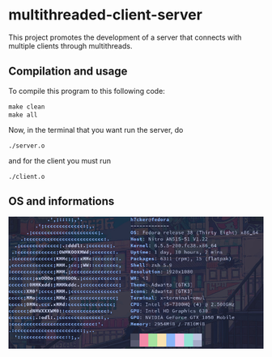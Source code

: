 # multithreaded-client-server
This project promotes the development of a server that connects with
multiple clients through multithreads. 

## Compilation and usage
To compile this program to this following code:

```
make clean 
make all
```

Now, in the terminal that you want run the server, do
```
./server.o
```

and for the client you must run
```
./client.o
```

## OS and informations
![neofetch](neofetch.jpg "neofetch")